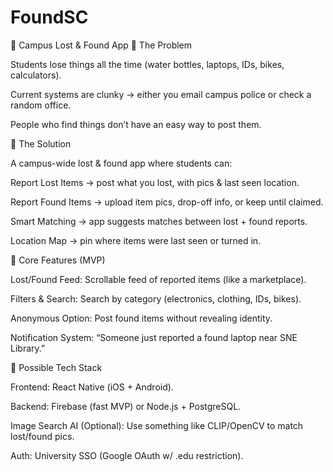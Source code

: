 # FoundSC
🎒 Campus Lost & Found App 🔹 The Problem

Students lose things all the time (water bottles, laptops, IDs, bikes, calculators).

Current systems are clunky → either you email campus police or check a random office.

People who find things don’t have an easy way to post them.

🔹 The Solution

A campus-wide lost & found app where students can:

Report Lost Items → post what you lost, with pics & last seen location.

Report Found Items → upload item pics, drop-off info, or keep until claimed.

Smart Matching → app suggests matches between lost + found reports.

Location Map → pin where items were last seen or turned in.

🔹 Core Features (MVP)

Lost/Found Feed: Scrollable feed of reported items (like a marketplace).

Filters & Search: Search by category (electronics, clothing, IDs, bikes).

Anonymous Option: Post found items without revealing identity.

Notification System: “Someone just reported a found laptop near SNE Library.”

🔹 Possible Tech Stack

Frontend: React Native (iOS + Android).

Backend: Firebase (fast MVP) or Node.js + PostgreSQL.

Image Search AI (Optional): Use something like CLIP/OpenCV to match lost/found pics.

Auth: University SSO (Google OAuth w/ .edu restriction).
